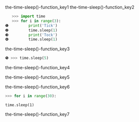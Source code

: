 the-time-sleep()-function_key1
the-time-sleep()-function_key2


```python
   >>> import time
   >>> for i in range(3):
❶         print('Tick')
❷         time.sleep(1)
❸         print('Tock')
❹         time.sleep(1)
```
the-time-sleep()-function_key3
```python
❺ >>> time.sleep(5)
```
the-time-sleep()-function_key4


the-time-sleep()-function_key5


the-time-sleep()-function_key6


```python
>>> for i in range(30):
```
    time.sleep(1)
the-time-sleep()-function_key7
